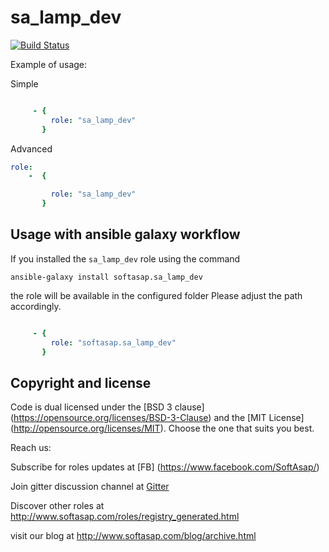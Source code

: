 sa_lamp_dev
===========

[![Build Status](https://travis-ci.com/softasap/sa_lamp_dev.svg?branch=master)](https://travis-ci.com/softasap/sa_lamp_dev)


Example of usage:

Simple

```YAML

     - {
         role: "sa_lamp_dev"
       }


```

Advanced

```YAML
role:
    -  {

         role: "sa_lamp_dev"
       }


```



Usage with ansible galaxy workflow
----------------------------------

If you installed the `sa_lamp_dev` role using the command


`
   ansible-galaxy install softasap.sa_lamp_dev
`

the role will be available in the configured folder
Please adjust the path accordingly.

```YAML

     - {
         role: "softasap.sa_lamp_dev"
       }

```




Copyright and license
---------------------

Code is dual licensed under the [BSD 3 clause] (https://opensource.org/licenses/BSD-3-Clause) and the [MIT License] (http://opensource.org/licenses/MIT). Choose the one that suits you best.

Reach us:

Subscribe for roles updates at [FB] (https://www.facebook.com/SoftAsap/)

Join gitter discussion channel at [Gitter](https://gitter.im/softasap)

Discover other roles at  http://www.softasap.com/roles/registry_generated.html

visit our blog at http://www.softasap.com/blog/archive.html 
